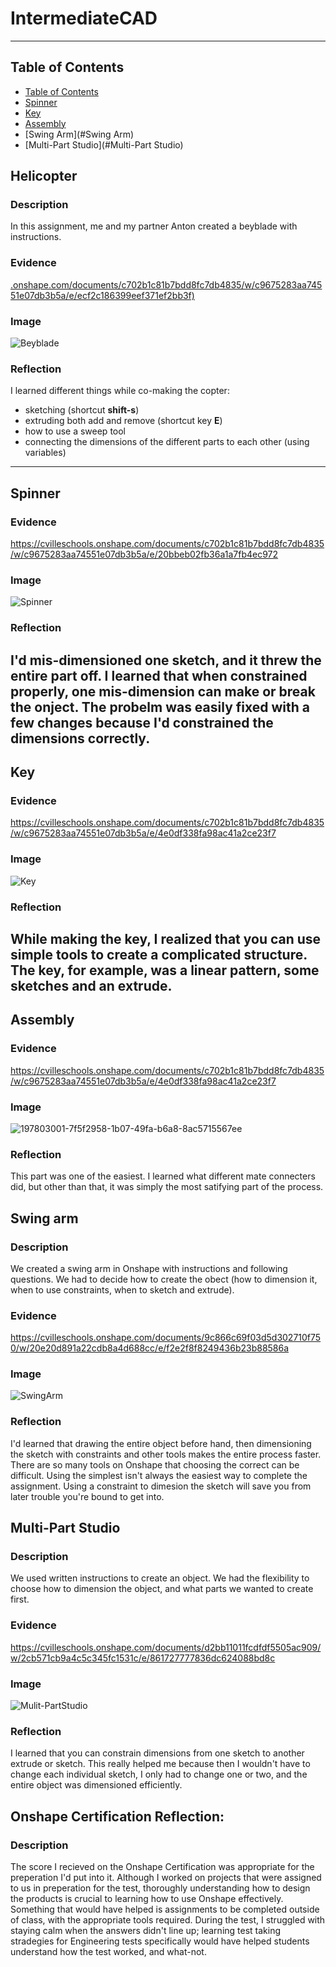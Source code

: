 # IntermediateCAD

---
## Table of Contents
* [Table of Contents](#Table-of-Contents)
* [Spinner](#Spinner)
* [Key](#Key)
* [Assembly](#Assembly)
* [Swing Arm](#Swing Arm)
* [Multi-Part Studio](#Multi-Part Studio)


## Helicopter

### Description

In this assignment, me and my partner Anton created a beyblade with instructions.

### Evidence
[.onshape.com/documents/c702b1c81b7bdd8fc7db4835/w/c9675283aa74551e07db3b5a/e/ecf2c186399eef371ef2bb3f)
](https://cvilleschools.onshape.com/documents/c702b1c81b7bdd8fc7db4835/w/c9675283aa74551e07db3b5a/e/ecf2c186399eef371ef2bb3f)
### Image
![Beyblade](https://user-images.githubusercontent.com/112981481/197859074-3f4ecf16-6a54-44d7-90c2-4bb48887767a.png)


### Reflection
I learned different things while co-making the copter:
* sketching (shortcut **shift-s**)
* extruding both add and remove (shortcut key **E**)
* how to use a sweep tool
* connecting the dimensions of the different parts to each other (using variables)



---


## Spinner

### Evidence
https://cvilleschools.onshape.com/documents/c702b1c81b7bdd8fc7db4835/w/c9675283aa74551e07db3b5a/e/20bbeb02fb36a1a7fb4ec972
### Image
![Spinner](https://user-images.githubusercontent.com/112981481/197611531-d8000e6c-523e-41c2-a6bf-4a54baa3eb99.png)
### Reflection
I'd mis-dimensioned one sketch, and it threw the entire part off. I learned that when constrained properly, one mis-dimension can make or break the onject. The probelm was easily fixed with a few changes because I'd constrained the dimensions correctly.
---


## Key

### Evidence
https://cvilleschools.onshape.com/documents/c702b1c81b7bdd8fc7db4835/w/c9675283aa74551e07db3b5a/e/4e0df338fa98ac41a2ce23f7
### Image
![Key](https://user-images.githubusercontent.com/112981481/197612020-202feb01-f17b-4c26-bdfa-4458e87be5e3.png)
### Reflection
While making the key, I realized that you can use simple tools to create a complicated structure. The key, for example, was a linear pattern, some sketches and an extrude.
---


## Assembly

### Evidence
https://cvilleschools.onshape.com/documents/c702b1c81b7bdd8fc7db4835/w/c9675283aa74551e07db3b5a/e/4e0df338fa98ac41a2ce23f7
### Image
![197803001-7f5f2958-1b07-49fa-b6a8-8ac5715567ee](https://user-images.githubusercontent.com/112981481/197854309-095b6066-ba5c-47bc-9284-3c3a79919775.gif)
### Reflection
This part was one of the easiest. I learned what different mate connecters did, but other than that, it was simply the most satifying part of the process.



## Swing arm

### Description

We created a swing arm in Onshape with instructions and following questions. We had to decide how to create the obect (how to dimension it, when to use constraints, when to sketch and extrude).

### Evidence
https://cvilleschools.onshape.com/documents/9c866c69f03d5d302710f750/w/20e20d891a22cdb8a4d688cc/e/f2e2f8f8249436b23b88586a
### Image
![SwingArm](https://user-images.githubusercontent.com/112981481/197858967-cc99ea0a-1968-4cb4-8165-aa673dac48f6.png)
### Reflection
I'd learned that drawing the entire object before hand, then dimensioning the sketch with constraints and other tools makes the entire process faster. There are so many tools on Onshape that choosing the correct can be difficult. Using the simplest isn't always the easiest way to complete the assignment. Using a constraint to dimesion the sketch will save you from later trouble you're bound to get into.


## Multi-Part Studio


### Description
We used written instructions to create an object. We had the flexibility to choose how to dimension the object, and what parts we wanted to create first.
### Evidence
https://cvilleschools.onshape.com/documents/d2bb11011fcdfdf5505ac909/w/2cb571cb9a4c5c345fc1531c/e/861727777836dc624088bd8c
### Image
![Mulit-PartStudio](https://user-images.githubusercontent.com/112981481/197860579-bd824d10-a0e2-44bf-94d4-dd757ea32778.png)
### Reflection
I learned that you can constrain dimensions from one sketch to another extrude or sketch. This really helped me because then I wouldn't have to change each individual sketch, I only had to change one or two, and the entire object was dimensioned efficiently.


## Onshape Certification Reflection:


### Description
The score I recieved on the Onshape Certification was appropriate for the preperation I'd put into it. Although I worked on projects that were assigned to us in preperation for the test, thoroughly understanding how to design the products is crucial to learning how to use Onshape effectively. Something that would have helped is assignments to be completed outside of class, with the appropriate tools required. During the test, I struggled with staying calm when the answers didn't line up; learning test taking stradegies for Engineering tests specifically would have helped students understand how the test worked, and what-not.
